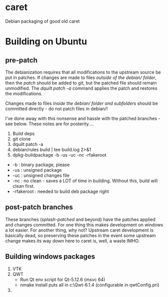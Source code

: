 # caret
Debian packaging of good old caret


# Building on Ubuntu

## pre-patch

The debianization requires that all modifications to the upstream source be put in patches. If changes are made to files
*outside of the debian/ folder*, then the *patch* should be added to git, but the patched file should remain unmodified. 
The *dquilt patch -a* command applies the patch and restores the modifications. 

Changes made to files *inside the debian/ folder and subfolders* should be committed directly - do not patch files in debian/!

I've done away with this nonsense and hassle with the patched branches - see below. These notes are for posterity....

1. Build deps
1. git clone
1. dquilt patch -a
1. debian/rules build | tee build.log 2>&1
1. dpkg-buildpackage -b -us -uc -nc -rfakeroot
 * -b : binary package, please
 * -us : unsigned package
 * -uc : unsigned changes file
 * -nc : no clean - saves a LOT of time in building. Without this, build will clean first.
 * -rfakeroot : needed to build deb package right
 
 
## post-patch branches
 
These branches (*splash-patched* and beyond) have the patches applied and changes committed. For one thing this makes development on windows a lot easier. For another thing, why not? Upstream caret development is basically dead, so preserving these patches in the event some upstream change makes its way down here to caret is, well, a waste IMHO.


## Building windows packages

1. VTK
1. QWT
   * Run Qt env script for Qt-5.12.6 (msvc 64)
   * nmake install puts all in c:\Qwt-6.1.4 (configurable in qwtConfig.pri)
1. 
